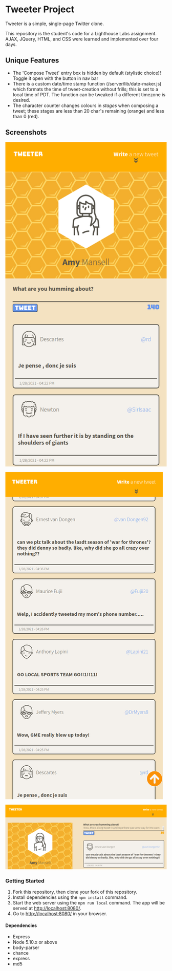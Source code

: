 # Tweeter Project

Tweeter is a simple, single-page Twitter clone.

This repository is the student's code for a Lighthouse Labs assignment. AJAX, JQuery, HTML, and CSS were learned and implemented over four days.


## Unique Features

- The 'Compose Tweet' entry box is hidden by default (stylistic choice)! Toggle it open with the button in nav bar
- There is a custom date/time stamp function (/server/lib/date-maker.js) which formats the time of tweet-creation without frills; this is set to a local time of PDT. The function can be tweaked if a different timezone is desired.
- The character counter changes colours in *stages* when composing a tweet; these stages are less than 20 char's remaining (orange) and less than 0 (red).


## Screenshots

!["Tweeter Mobile"](https://github.com/alexhauka/tweeter/blob/master/docs/tweeter-mobile-top.png?raw=true)

!["Mobile Scrolling"](https://github.com/alexhauka/tweeter/blob/master/docs/tweeter-mobile-scroll.png?raw=true)

!["Tweeter Desktop"](https://github.com/alexhauka/tweeter/blob/master/docs/tweeter-warning-colour.png?raw=true)



### Getting Started

1. Fork this repository, then clone your fork of this repository.
2. Install dependencies using the `npm install` command.
3. Start the web server using the `npm run local` command. The app will be served at <http://localhost:8080/>.
4. Go to <http://localhost:8080/> in your browser.

#### Dependencies

- Express
- Node 5.10.x or above
- body-parser
- chance
- express
- md5
